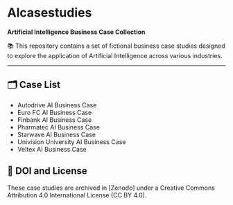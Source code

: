 # Alcasestudies

**Artificial Intelligence Business Case Collection**

📚 This repository contains a set of fictional business case studies designed to explore the application of Artificial Intelligence across various industries.

---

## 🗂️ Case List

- Autodrive AI Business Case
- Euro FC AI Business Case
- Finbank AI Business Case
- Pharmatec AI Business Case
- Starwave AI Business Case
- Univision University AI Business Case
- Veltex AI Business Case

## 📄 DOI and License

These case studies are archived in [Zenodo] under a Creative Commons Attribution 4.0 International License (CC BY 4.0).
